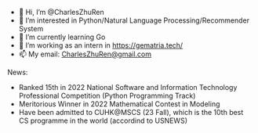 - 👋 Hi, I’m @CharlesZhuRen
- 👀 I’m interested in Python/Natural Language Processing/Recommender System
- 🌱 I’m currently learning Go
- 💞️ I’m working as an intern in https://gematria.tech/
- 📫 My email: CharlesZhuRen@gmail.com

News:
- Ranked 15th in 2022 National Software and Information Technology Professional Competition (Python Programming Track)
- Meritorious Winner in 2022 Mathematical Contest in Modeling
- Have been admitted to CUHK@MSCS (23 Fall), which is the 10th best CS programme in the world (accordind to USNEWS)

<!---
CharlesZhuRen/CharlesZhuRen is a ✨ special ✨ repository because its `README.md` (this file) appears on your GitHub profile.
You can click the Preview link to take a look at your changes.
--->
